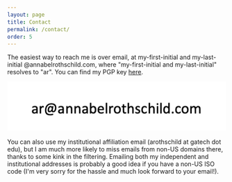 ```yaml
---
layout: page
title: Contact
permalink: /contact/
order: 5
---
```


The easiest way to reach me is over email, at my-first-initial and my-last-initial  @annabelrothschild.com, where "my-first-initial and my-last-initial" resolves to "ar". You can find my PGP key [here](https://annabelrothschild.com/key.txt).

![this is a photo of my email address, as described in the text above](/images/email.png)

You can also use my institutional affiliation email (arothschild at gatech dot edu), but I am much more likely to miss emails from non-US domains there, thanks to some kink in the filtering. Emailing both my independent and institutional addresses is probably a good idea if you have a non-US ISO code (I'm very sorry for the hassle and much look forward to your email!).